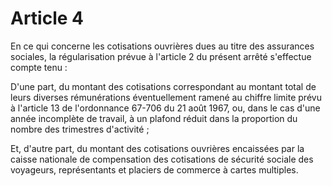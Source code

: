 # Article 4

En ce qui concerne les cotisations ouvrières dues au titre des assurances sociales, la régularisation prévue à l'article 2 du présent arrêté s'effectue compte tenu :

D'une part, du montant des cotisations correspondant au montant total de leurs diverses rémunérations éventuellement ramené au chiffre limite prévu à l'article 13 de l'ordonnance 67-706 du 21 août 1967, ou, dans le cas d'une année incomplète de travail, à un plafond réduit dans la proportion du nombre des trimestres d'activité ;

Et, d'autre part, du montant des cotisations ouvrières encaissées par la caisse nationale de compensation des cotisations de sécurité sociale des voyageurs, représentants et placiers de commerce à cartes multiples.
